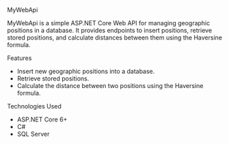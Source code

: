MyWebApi

MyWebApi is a simple ASP.NET Core Web API for managing geographic positions in a database. It provides endpoints to insert positions, retrieve stored positions, and calculate distances between them using the Haversine formula.

Features
- Insert new geographic positions into a database.
- Retrieve stored positions.
- Calculate the distance between two positions using the Haversine formula.

Technologies Used
- ASP.NET Core 6+
- C#
- SQL Server


